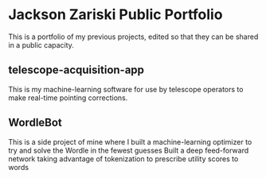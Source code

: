 # Jackson Zariski Public Portfolio
This is a portfolio of my previous projects, edited so that they can be shared in a public capacity.

## telescope-acquisition-app
This is my machine-learning software for use by telescope operators to make real-time pointing corrections.

## WordleBot
This is a side project of mine where I built a machine-learning optimizer to try and solve the Wordle in the fewest guesses
Built a deep feed-forward network taking advantage of tokenization to prescribe utility scores to words
